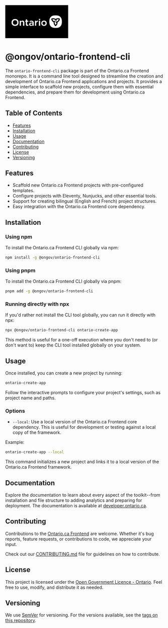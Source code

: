 <img src="../ontario-frontend/src/assets/img/ontario_ogp_image.png" alt="Ontario.ca Logo" width="200"/>

# @ongov/ontario-frontend-cli

The `ontario-frontend-cli` package is part of the Ontario.ca Frontend monorepo. It is a command line tool designed to streamline the creation and development of Ontario.ca Frontend applications and projects. It provides a simple interface to scaffold new projects, configure them with essential dependencies, and prepare them for development using Ontario.ca Frontend.

## Table of Contents

- [Features](#features)
- [Installation](#installation)
- [Usage](#usage)
- [Documentation](#documentation)
- [Contributing](#contributing)
- [License](#license)
- [Versioning](#versioning)

## Features

- Scaffold new Ontario.ca Frontend projects with pre-configured templates.
- Configure projects with Eleventy, Nunjucks, and other essential tools.
- Support for creating bilingual (English and French) project structures.
- Easy integration with the Ontario.ca Frontend core dependency.

## Installation

### Using npm

To install the Ontario.ca Frontend CLI globally via npm:

```sh
npm install -g @ongov/ontario-frontend-cli
```

### Using pnpm

To install the Ontario.ca Frontend CLI globally via pnpm:

```sh
pnpm add -g @ongov/ontario-frontend-cli
```

### Running directly with npx

If you'd rather not install the CLI tool globally, you can run it directly with npx:

```sh
npx @ongov/ontario-frontend-cli ontario-create-app
```

This method is useful for a one-off execution where you don't need to (or don't want to) keep the CLI tool installed globally on your system.

## Usage

Once installed, you can create a new project by running:

```sh
ontario-create-app
```

Follow the interactive prompts to configure your project's settings, such as project name and paths.

### Options

- `--local`: Use a local version of the Ontario.ca Frontend core dependency. This is useful for development or testing against a local copy of the framework.

Example:

```sh
ontario-create-app --local
```

This command initializes a new project and links it to a local version of the Ontario.ca Frontend framework.

## Documentation

Explore the documentation to learn about every aspect of the toolkit--from installation and file structure to adding analytics and preparing for deployment. The documentation is available at [developer.ontario.ca](https://developer.ontario.ca).

## Contributing

Contributions to the [Ontario.ca Frontend](https://github.com/ongov/ontario-frontend/tree/main/packages/ontario-frontend) are welcome. Whether it's bug reports, feature requests, or contributions to code, we appreciate your input.

Check out our [CONTRIBUTING.md](https://github.com/ongov/ontario-frontend/tree/main/CONTRIBUTING.md) file for guidelines on how to contribute.

## License

This project is licensed under the [Open Government Licence - Ontario](https://www.ontario.ca/page/open-government-licence-ontario). Feel free to use, modify, and distribute it as needed.

## Versioning

We use [SemVer](http://semver.org/) for versioning. For the versions available, see the [tags on this repository](https://github.com/ongov/ontario-frontend/tags).
